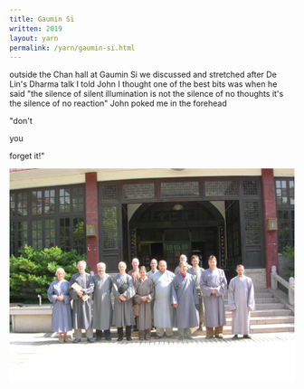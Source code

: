 ```yaml
---
title: Gaumin Si
written: 2019
layout: yarn
permalink: /yarn/gaumin-si.html
---
```


<div class="poem">
outside the Chan hall  
at Gaumin Si  
we discussed and stretched  
after De Lin's Dharma talk  
I told John I thought  
one of the best bits  
was when he said  
"the silence of silent illumination  
is not the silence of no thoughts  
it's the silence of no reaction"  
John poked me in the forehead

"don't

you

forget it!"
</div>

![Gaumin Si](/assets/images/chan/gauminSiGroup.jpg "Gaumin Si")
